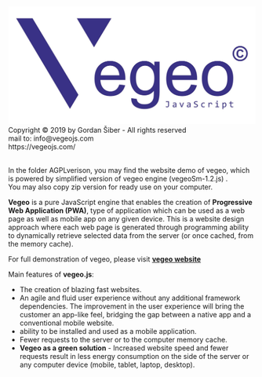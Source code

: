 <img src="images/vegeo-blue.jpg"> 
Copyright © 2019 by Gordan Šiber - All rights reserved</br>
mail to: info@vegeojs.com</br>
https://vegeojs.com/</br></br>

In the folder AGPLverison, you may find the website demo of vegeo, which is powered by simplified version of vegeo engine (vegeoSm-1.2.js) .</br>
You may also copy zip version for ready use on your computer.</br>

<strong>Vegeo</strong> is a pure JavaScript engine that enables the creation of <strong>Progressive Web Application (PWA)</strong>, type of application which can be used as a web page as well as mobile app on any given device. This is a website design approach where each web page is generated through programming ability to dynamically retrieve selected data from the server (or once cached, from the memory cache).

For full demonstration of vegeo, please visit <a href="https://vegeojs.com/" title="vegeo home page"><strong>vegeo website</strong></a>
</br>

Main features of <strong>vegeo.js</strong>:</br>
<ul>
<li>The creation of blazing fast websites.</li>
<li>An agile and fluid user experience without any additional framework dependencies. The improvement in the user experience will bring the customer an app-like feel, bridging the gap between a native app and a conventional mobile website.</li>
<li>	ability to be installed and used as a mobile application.</li>
<li>Fewer requests to the server or to the computer memory cache.</li>
<li><strong>Vegeo as a green solution</strong>  - Increased website speed and fewer requests result in less energy consumption on the side of the server or any computer device (mobile, tablet, laptop, desktop).</li>
</u
